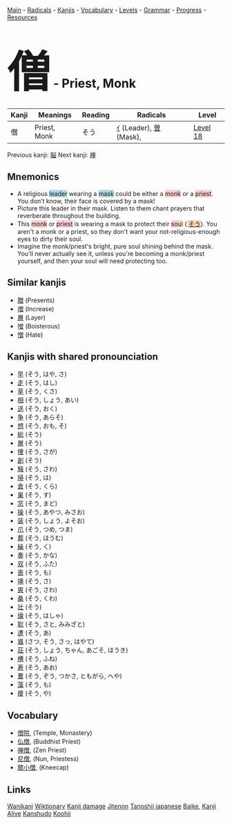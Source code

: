 <style> bigfont {font-size: 100px}</style>
[Main](../README.md) -
[Radicals](../radicals.md) -
[Kanjis](../kanjis.md) -
[Vocabulary](../vocabulary.md) -
[Levels](../levels.md) -
[Grammar](../grammar.md) - 
[Progress](../progress.md) -
[Resources](../resources.md)
# <bigfont> 僧</bigfont> - Priest, Monk 

| Kanji | Meanings | Reading | Radicals | Level |
| --- | --- | --- | --- | --- |
| 僧 | Priest, Monk | そう | [ｲ](../radicals/ｲ.md) (Leader), [曽](../radicals/曽.md) (Mask),  | [Level 18](../levels/wk_level18.md) |

Previous kanji: [脳](脳.md) Next kanji: [禅](禅.md) 

## Mnemonics
 * A religious <span style="background-color:#ADD8E6"> leader</span> wearing a <span style="background-color:#ADD8E6"> mask</span> could be either a <span style="background-color:#ffcccb"> monk</span> or a <span style="background-color:#ffcccb"> priest</span>. You don’t know, their face is covered by a mask!
* Picture this leader in their mask. Listen to them chant prayers that reverberate throughout the building.
* This <span style="background-color:#ffcccb"> monk</span> or <span style="background-color:#ffcccb"> priest</span> is wearing a mask to protect their <span style="background-color:#ffcccb"> sou</span>l (<span style="background-color:#fed8b1"> [そう](https://jisho.org/search/そう)</span>). You aren't a monk or a priest, so they don't want your not-religious-enough eyes to dirty their soul.
* Imagine the monk/priest's bright, pure soul shining behind the mask. You'll never actually see it, unless you're becoming a monk/priest yourself, and then your soul will need protecting too.


## Similar kanjis
 * [贈](贈.md) (Presents)
* [増](増.md) (Increase)
* [層](層.md) (Layer)
* [噌](噌.md) (Boisterous)
* [憎](憎.md) (Hate)



## Kanjis with shared pronounciation
 * [早](早.md) (そう, はや, さ)
* [走](走.md) (そう, はし)
* [草](草.md) (そう, くさ)
* [相](相.md) (そう, しょう, あい)
* [送](送.md) (そう, おく)
* [争](争.md) (そう, あらそ)
* [想](想.md) (そう, おも, そ)
* [総](総.md) (そう)
* [層](層.md) (そう)
* [捜](捜.md) (そう, さが)
* [創](創.md) (そう)
* [騒](騒.md) (そう, さわ)
* [掃](掃.md) (そう, は)
* [倉](倉.md) (そう, くら)
* [巣](巣.md) (そう, す)
* [窓](窓.md) (そう, まど)
* [操](操.md) (そう, あやつ, みさお)
* [装](装.md) (そう, しょう, よそお)
* [爪](爪.md) (そう, つめ, つま)
* [葬](葬.md) (そう, ほうむ)
* [繰](繰.md) (そう, く)
* [奏](奏.md) (そう, かな)
* [双](双.md) (そう, ふた)
* [喪](喪.md) (そう, も)
* [挿](挿.md) (そう, さ)
* [爽](爽.md) (そう, さわ)
* [桑](桑.md) (そう, くわ)
* [壮](壮.md) (そう)
* [燥](燥.md) (そう, はしゃ)
* [聡](聡.md) (そう, さと, みみざと)
* [遭](遭.md) (そう, あ)
* [颯](颯.md) (さつ, そう, さっ, はやて)
* [荘](荘.md) (そう, しょう, ちゃん, あごそ, ほうき)
* [槽](槽.md) (そう, ふね)
* [蒼](蒼.md) (そう, あお)
* [曹](曹.md) (そう, ぞう, つかさ, ともがら, へや)
* [藻](藻.md) (そう, も)
* [痩](痩.md) (そう, や)



## Vocabulary
 * [僧院](../vocabulary/僧.md), (Temple, Monastery)
* [仏僧](../vocabulary/僧.md), (Buddhist Priest)
* [禅僧](../vocabulary/僧.md), (Zen Priest)
* [尼僧](../vocabulary/僧.md), (Nun, Priestess)
* [膝小僧](../vocabulary/僧.md), (Kneecap)




## Links 


[Wanikani](https://www.wanikani.com/kanji/僧)
[Wiktionary](https://en.wiktionary.org/wiki/僧)
[Kanji damage](http://www.kanjidamage.com/kanji/search?utf8=✓&q=僧)
[Jitenon](https://jitenon.com/kanji/僧)
[Tanoshii japanese](https://www.tanoshiijapanese.com/dictionary/kanji.cfm?k=僧)
[Baike](https://baike.baidu.com/item/僧),
[Kanji Alive](https://app.kanjialive.com/僧)
[Kanshudo](https://www.kanshudo.com/searchmn?q=僧)
[Koohii](https://kanji.koohii.com/study/kanji/僧)
